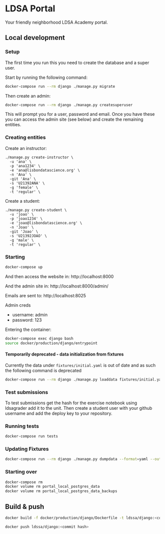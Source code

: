 # LDSA Portal

Your friendly neighborhood LDSA Academy portal.


## Local development

### Setup

The first time you run this you need to create the database and a super user.

Start by running the following command:

```bash
docker-compose run --rm django ./manage.py migrate
```

Then create an admin:

```bash
docker-compose run --rm django ./manage.py createsuperuser
```

This will prompt you for a user, password and email. Once you have these
you can access the admin site (see below) and create the remaining
entities.

### Creating entities

Create an instructor:

```
./manage.py create-instructor \
  -u 'ana' \
  -p 'ana1234' \
  -e 'ana@lisbondatascience.org' \
  -n 'Ana' \
  -git 'Ana' \
  -s 'U21392ANA' \
  -g 'female' \
  -t 'regular' \
```

Create a student:

```
./manage.py create-student \
  -u 'joao' \
  -p 'joao1234' \
  -e 'joao@lisbondatascience.org' \
  -n 'Joao' \
  -git 'Joao' \
  -s 'U21392JOAO' \
  -g 'male' \
  -t 'regular' \
```



### Starting

```bash
docker-compose up
```
And then access the website in:
http://localhost:8000

And the admin site in:
http://localhost:8000/admin/

Emails are sent to:
http://localhost:8025

Admin creds
* username: admin
* password: 123

Entering the container:
```bash
docker-compose exec django bash
source docker/production/django/entrypoint
```

#### Temporarily deprecated - data initialization from fixtures

Currently the data under `fixtures/initial.yaml` is out of date and as such the 
following command is deprecated

```bash
docker-compose run --rm django ./manage.py loaddata fixtures/initial.yaml
```

### Test submissions

To test submissions get the hash for the exercise notebook using ldsagrader add
it to the unit.
Then create a student user with your github username and add the deploy key to
your repository.




### Running tests

```bash
docker-compose run tests
```


### Updating Fixtures

```bash
docker-compose run --rm django ./manage.py dumpdata --format=yaml --output=fixtures/initial.yaml
```

### Starting over
```bash
docker-compose rm
docker volume rm portal_local_postgres_data
docker volume rm portal_local_postgres_data_backups
```

## Build & push

```bash
docker build -f docker/production/django/Dockerfile -t ldssa/django:<commit hash> .
```

```bash
docker push ldssa/django:<commit hash>
```


